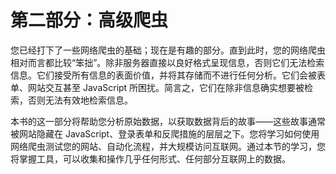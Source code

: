 # 第二部分：高级爬虫

您已经打下了一些网络爬虫的基础；现在是有趣的部分。直到此时，您的网络爬虫相对而言都比较“笨拙”。除非服务器直接以良好格式呈现信息，否则它们无法检索信息。它们接受所有信息的表面价值，并将其存储而不进行任何分析。它们会被表单、网站交互甚至 JavaScript 所困扰。简言之，它们在除非信息确实想要被检索，否则无法有效地检索信息。

本书的这一部分将帮助您分析原始数据，以获取数据背后的故事——这些故事通常被网站隐藏在 JavaScript、登录表单和反爬措施的层层之下。您将学习如何使用网络爬虫测试您的网站、自动化流程，并大规模访问互联网。通过本节的学习，您将掌握工具，可以收集和操作几乎任何形式、任何部分互联网上的数据。
